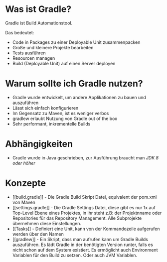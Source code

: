 # Was ist Gradle?
Gradle ist Build Automationstool.

Das bedeutet:
- Code in Packages zu einer Deployable Unit zusammenpacken
- Große und kleinere Projekte bearbeiten
- Tests ausführen
- Resourcen managen
- Build (Deployable Unit) auf einen Server deployen

# Warum sollte ich Gradle nutzen?
- Gradle wurde entwickelt, um andere Applikationen zu bauen und auszuführen
- Lässt sich einfach konfigurieren
- Im Gegensatz zu Maven, ist es weniger verbos
- gradlew erlaubt Nutzung von Gradle out of the box
- Sehr performant, inkrementelle Builds

# Abhängigkeiten
- Gradle wurde in Java geschrieben, zur Ausführung braucht man *JDK 8 oder höher*

# Konzepte
- [[build.gradle]] - Die Gradle Build Skript Datei, equivalent der pom.xml von Maven
- [[settings.gradle]] - Die Gradle Settings Datei, diese gibt es nur 1x auf Top-Level Ebene eines Projektes, in ihr steht z.B: der Projektnname oder Repositories für das Repository Management. Alle Subprojekte übernehmen diese Einstellungen.
- [[Tasks]] - Definiert eine Unit, kann von der Kommandozeile aufgerufen werden über den Namen
- [[gradlew]] - Ein Skript, dass man aufrufen kann um Gradle Builds auszuführen. Es lädt Gradle in der benötigten Version runter, falls es nicht schon auf dem System existiert. Es ermöglicht auch Environment Variablen für den Build zu setzen. Oder auch JVM Variablen.